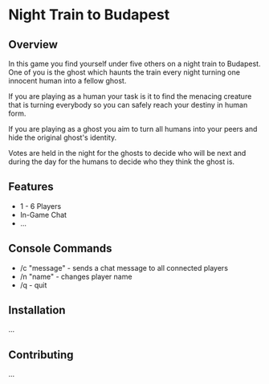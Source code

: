 # Night Train to Budapest

## Overview

In this game you find yourself under five others on a night train to Budapest. One of you is the ghost which haunts the train every night turning one innocent human into a fellow ghost.

If you are playing as a human your task is it to find the menacing creature that is turning everybody so you can safely reach your destiny in human form.

If you are playing as a ghost you aim to turn all humans into your peers and hide the original ghost's identity.

Votes are held in the night for the ghosts to decide who will be next and during the day for the humans to decide who they think the ghost is.



## Features
* 1 - 6 Players
* In-Game Chat
* ...

## Console Commands
* /c "message" - sends a chat message to all connected players
* /n "name" - changes player name
* /q - quit

## Installation
...

## Contributing
...

